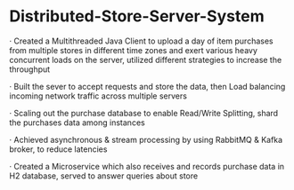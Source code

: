# Distributed-Store-Server-System
· Created a Multithreaded Java Client to upload a day of item purchases from multiple stores in different time zones and exert various heavy concurrent loads on the server, utilized different strategies to increase the throughput

· Built the sever to accept requests and store the data, then Load balancing incoming network traffic across multiple servers

· Scaling out the purchase database to enable Read/Write Splitting, shard the purchases data among instances

· Achieved asynchronous & stream processing by using RabbitMQ & Kafka broker, to reduce latencies

· Created a Microservice which also receives and records purchase data in H2 database, served to answer queries about store
